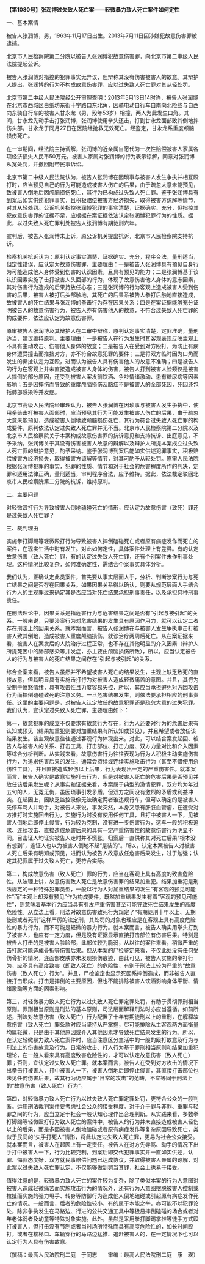 **【第1080号】张润博过失致人死亡案——轻微暴力致人死亡案件如何定性**

一、基本案情

被告人张润博，男，1963年11月17日出生。2013年7月11日因涉嫌犯故意伤害罪被逮捕。

北京市人民检察院第二分院以被告人张润博犯故意伤害罪，向北京市第二中级人民法院提起公诉。

被告人张润博对指控的犯罪事实无异议，但辩称其没有伤害被害人的故意。其辩护人提出，张润博的行为不构成故意伤害罪，应以过失致人死亡罪对其从轻处罚。

北京市第二中级人民法院经公开审理查明：2013年5月13日14时许，被告人张润博在北京市西城区白纸坊东街十字路口东北角，因骑电动自行车自南向北险些与自西向东骑自行车的被害人甘永龙（男，殁年53岁）相撞，两人为此发生口角。其间，甘永龙先动手击打张润博，张润博使用拳头还击，打到甘永龙面部致其倒地摔伤头部。甘永龙于同月27日在医院经抢救无效死亡。经鉴定，甘永龙系重度颅脑损伤死亡。

在一审期间，经法院主持调解，张润博的近亲属自愿代为一次性赔偿被害人家属各项经济损失人民币50万元。被害人家属对张润博的行为表示谅解，同意对张润博从宽处罚，并撤回附带民事诉讼。

北京市第二中级人民法院认为，被告人张润博在因琐事与被害人发生争执并相互殴打时，应当预见自己的行为可能造成被害人伤亡的后果，由于疏忽大意未能预见，致被害人倒地后因颅脑损伤死亡，其行为已构成过失致人死亡罪。鉴于张润博具有到案后如实供述犯罪事实，且积极赔偿被害方经济损失，取得被害方谅解等情节，对其从轻处罚。公诉机关指控张润博犯罪的事实清楚，证据确实、充分，但指控其犯故意伤害罪的证据不足，应根据在案证据依法认定张润博犯罪行为的性质。据此，以过失致人死亡罪判处被告人张润博有期徒刑六年。

宣判后，被告人张润博未上诉，原公诉机关提出抗诉，北京市人民检察院支持抗诉。

检察机关抗诉认为：原判认定事实清楚，证据确实、充分，程序合法，量刑适当，但定性错误，应认定为故意伤害罪。主要理由：一是被告人张润博具有预见自身行为可能造成他人身体受到伤害的认识因素，且具有预见的能力；二是张润博基于该认识因素实施了击打被害人头面部的行为，体现了故意伤害他人身体的意志因素，其对伤害行为造成的后果持放任心态；三是张润博的行为客观上造成被害人受到伤害的后果，被害人被打后头部触地，其死亡的后果系被告人拳打后触地直接造成，故被害人的死亡结果与张润博的拳击行为存在因果关系；四是在案证据能够充分证明被告人的故意伤害行为，被告人亦有伤害他人的故意，不符合过失致人死亡罪的构成要件，依法应认定为故意伤害罪。

原审被告人张润博及其辩护人在二审中辩称，原判认定事实清楚，定罪准确，量刑适当，建议维持原判。主要理由：一是被告人在行为发生时其客观表现反映主观上不具有主动攻击、伤害他人身体的故意；二是被告人在受到对方殴打，为防止有病身体遭受撞击而推挡对方，亦不符合故意犯罪的要件；三是将双方临时因为口角而发生的撕扯认定为互殴，进而认为被告人具有伤害他人的故意不准确；四是被告人的行为在客观上并未直接造成被害人身体的伤害，被告人打到被害人脸颊仅是被害人摔倒的部分原因，还受到被害人案发前饮酒、争吵情绪激动、患有糖尿病等因素影响；五是因摔伤而导致的重度颅脑损伤及脑疝不是被害人的全部死因，死因还包括肺部感染等并发症。

北京市高级人民法院经审理认为，被告人张润博在因琐事与被害人发生争执中，使用拳头击打被害人面部时，应当预见其行为可能发生被害人伤亡的后果，由于疏忽大意未能预见，造成被害人倒地致颅脑损伤死亡，其行为符合过失致人死亡罪的构成要件，原判依法认定过失致人死亡罪并无不当。北京市人民检察院第二分院以及北京市人民检察院关于本案构成故意伤害罪的抗诉意见和支持抗诉、出庭意见，不予采纳。张润博关于其没有伤害被害人故意的辩解以及辩护人所提本案成立过失致人死亡罪的辩护意见，酌予采纳。鉴于张润博到案后能如实供述犯罪事实，积极赔偿被害方经济损失，取得被害方谅解等情节，对其可酌予从轻处罚。原审人民法院根据张润博犯罪的事实，犯罪的性质、情节和对于社会的危害程度所作的判决，定罪和适用法律正确，量刑适当，审判程序合法，应予维持。据此，依法裁定驳回北京市人民检察院第二分院的抗诉，维持原判。

二、主要问题

对轻微殴打行为导致被害人倒地磕碰死亡的情形，应认定为故意伤害（致死）罪还是过失致人死亡罪？

三、裁判理由

实施拳打脚踢等轻微殴打行为导致被害人摔倒磕碰死亡或者原有病症发作而死亡的案件，在现实生活中时有发生。对此如何定性，具体案件处理上有差异。有的认定故意伤害（致人死亡）罪，有的认定过失致人死亡罪，还有个别案件未作刑事处理。这种情况比较复杂，如何准确定性，需结合个案事实具体分析。

我们认为，正确认定此类案件，首先要从事实层面人手，分析、判断涉案行为与死亡结果之间是否存在因果关系。如果因果关系得以确认，则要从规范层面人手结合行为人的主观罪过来确定其是否应当对死亡结果承担刑事责任，以及承担何种刑事责任。

在刑法理论中，因果关系是指危害行为与危害结果之间是否有“引起与被引起”的关系。一般来说，只要涉案行为对危害结果的发生具有原因作用力，就可以认定二者存在刑法上的因果关系。就本案而言，被告人张润博在与被害人发生争执中击打被害人致其倒地，造成被害人重度颅脑损伤，就诊治疗两周后死亡。从在案证据来看，被害人在案发后的人院治疗过程正常，也不存在其他明显的介入因素（辩护人所提死因中的肺部感染等并发症，亦主要由颅脑损伤所致），所以，应当认定被告人的行为与被害人的死亡结果之间存在“引起与被引起”的关系。

综合全案来看，被告人虽然并不希望被害人死亡的结果发生，主观上缺乏致死的直接故意，但其明显具有实施击打行为对被害人造成轻微痛苦的意图。并且，其行为受制于愤怒情绪，具有攻击性且力度容易失控，所以，其应当承担避免对方因攻击行为而摔倒磕碰致死的注意义务。一旦危害结果发生，则依法要承担相应的刑事责任。这里的主要问题是，对被告人认定放任的故意犯罪还是疏忽大意的过失犯罪。我们认为，宜认定过失致人死亡罪，主要理由如下：

第一，故意犯罪的成立不仅要求有故意行为存在，行为人还要对行为的危害后果有认知或预见（结果加重犯则要对加重结果有所认知或预见），并且希望或者放任该结果发生。该主观故意往往通过客观行为体现出来。对此，可以结合案发起因、被告人与被害人的关系、打击工具、打击部位、打击力度、双方力量对比和介入因素等综合分析判断。从实践来看，故意伤害行为往往表现为行为人积极主动实施伤害行为，为追求伤害后果的发生，通常会持续或连续实施攻击行为（甚至不惜使用杀伤性工具），并且直接造成轻伤以上后果，行为表现出一定的严重伤害性。就本案而言，被告人确实是故意实施打击行为，但是对被害人死亡的危害后果是否预见并放任该后果发生呢？从事实和证据来看，本案属于典型的激情犯罪，双方均为年过五旬的人，无冤无仇，虽因琐事引发矛盾，但双方之间没有激烈的矛盾或利益冲突。在起因上，因缺乏监控录像无法确定两者谁违规行车，但可以确定的是被害人先停车骂人并动手，对被告人来说，事发突然，本身又患有肝脏血管瘤，在遭受对方推打时实施回击行为，实施行为时没有使用任何工具，且打中被害人一下，见被害人倒地后即停止侵害，行为较为克制，没有进一步伤害行为，这与一般的积极追求、连续攻击、直接造成危害后果的具有一定严重伤害性的故意伤害行为明显不同。目击证人均证实被告人走时并不慌张，归案后一直供称其对死亡后果“根本没有想到”，连证人也以为被害人倒地不起“是装的”。所以，认定本案被告人对被害人死亡后果有明知或预见，进而认为被告人故意放任危害后果发生，过于勉强；认定其犯罪属于过失致人死亡，更符合实际。

第二，构成故意伤害（致人死亡）罪的行为，应当在客观上具有高度的致害危险性。从法理上讲，故意伤害致人死亡是故意伤害罪的结果加重犯。结果加重犯是刑法规定的一种特殊犯罪类型，一般以行为人对加重结果的发生“有客观的预见可能性”而“主观上却没有预见”作为构成要件。既然加重结果发生有着“客观的预见可能性”，则意味着基本行为应当具有引发严重伤害甚至可能导致死亡结果发生的高度危险性。从立法上看，刑法对故意伤害致死行为规定了“有期徒刑十年以上、无期徒刑或者死刑”这样严厉的法定刑，其处罚的对象也理应是在客观上具有高度危险性的暴力行为，而不可能是轻微的暴力行为。就本案而言，被告人确实用拳头打到了被害人，也应有一定力度，但是没有证据显示直接打击部位有伤害后果。特别是被告人打击的是被害人脸睑部，此部位较为脆弱，从以往的案件来看，稍微严重的击打就可能造成骨折等伤害后果。但从本案的尸检鉴定来看，不仅此处没有任何受伤骨折的情况，连面部皮肤亦未发现损伤痕迹，由此可见，被告人实施的拳打行为，应不具有高度致害（即致人死亡）的危险性，有别于刑法上较为严重的“故意伤害（致人死亡）行为”。并且，尸检鉴定也显示死因系摔倒造成，而非被告人直接打击形成。打击是摔倒的主要原因，但也不能排除被害人饮酒影响身体平衡、情绪激动等方面的因素影响。

第三，对轻微暴力致人死亡行为以过失致人死亡罪定罪处罚，有助于贯彻罪刑相当原则。罪刑相当原则是刑法的基本原则，司法层面解释刑法时亦应当遵循。如前所述，刑法对故意伤害（致人死亡）行为配置了十年有期徒刑以上的重刑，在解释故意伤害（致人死亡）罪条款时应当坚持从严掌握，尽可能排除从主客观两方面衡量均属轻微，只是由于其他原因或介入其他因素才导致死亡结果发生的行为。所以，在认定轻微暴力致人死亡案件时，应当注意区分生活中的一般的殴打故意及行为与刑法上的伤害故意及行为。日常的攻击、打人行为基于罪刑相当原则和结果加重犯理论，在一般人看来具有高度致害危险性的，才可以认定故意伤害（致人死亡）罪；否则，宜认定过失致人死亡罪。就本案而言，被告人在受到对方攻击的情况下出拳击打被害人，打中被害人一下，被害人倒地后即停止侵害，其直接打击部位也未见任何伤害后果，故其行为仍应属于“日常的攻击”的范畴，不宜等同于刑法上的“故意伤害（致人死亡）行为”。

第四，对轻微暴力致人死亡行为以过失致人死亡罪定罪处罚，更符合公众的一般判断。运用刑法裁判案件要考虑社会公众的接受程度。对于介于罪与非罪、重罪与轻罪之间的行为，应当立足于社会一般认知心理作出合理判断。从实践来看，多数拳打脚踢等轻微殴打行为致人死亡的案件中，被告人的行为并未直接造成被害人轻伤以上的后果，而是多因被害人倒地磕碰或者原有病症发作等复杂原因导致死亡，类似于民间的“失手打死人”情形，将此认定过失致人死亡罪，更易为社会公众接受。就本案而言，被害人在起因上有一定责任，被告人在对方先辱骂、动手的情况下出手打中被害人一下，行为比较克制，到案后即交代犯罪事实并一直如实供述，认罪、悔罪态度好，双方就民事赔偿问题已达成协议，并取得被害人亲属的谅解，对此案以过失致人死亡罪认定，不仅能够做到罚当其罪，社会上也易于接受。

值得注意的是，轻微暴力致人死亡的案件较为复杂，除了类似本案的行为人意图对被害人造成轻微痛苦而实施攻击行为的情况外，还有行为人意图摆脱被害人控制或拉扯而实施的强力甩手、转身等防御行为造成他人倒地磕碰或引起原有病症发作死亡的情况。一般而言，后者的危险性较小，有的属于本能之举，亦可能不以犯罪论处，除非争执发生在马路边、行进的公共交通工具中等极易摔倒磕碰的场合或者对年老体弱者及幼童等特殊对象实施。此外，虽然是采用拳打脚踢掌推等徒手方式殴打被害人，但打击没有节制或者当时场所特殊而具有高度危险性的，如长时间殴打，或者在楼梯口、车辆穿行的马路边猛推、追赶被害人的，在一定情况下也可以认定行为人具有伤害故意。

（撰稿：最高人民法院刑二庭　于同志　　审编：最高人民法院刑二庭　康　瑛）